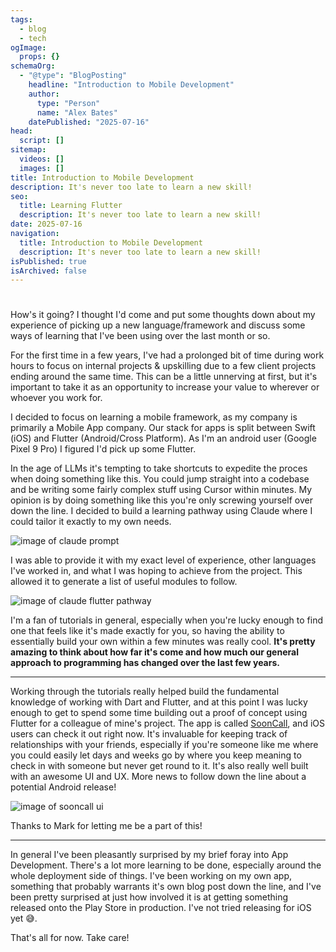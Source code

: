 ```yaml
---
tags:
  - blog
  - tech
ogImage:
  props: {}
schemaOrg:
  - "@type": "BlogPosting"
    headline: "Introduction to Mobile Development"
    author:
      type: "Person"
      name: "Alex Bates"
    datePublished: "2025-07-16"
head:
  script: []
sitemap:
  videos: []
  images: []
title: Introduction to Mobile Development
description: It's never too late to learn a new skill!
seo:
  title: Learning Flutter
  description: It's never too late to learn a new skill!
date: 2025-07-16
navigation:
  title: Introduction to Mobile Development
  description: It's never too late to learn a new skill!
isPublished: true
isArchived: false
---
```


#

How's it going? I thought I'd come and put some thoughts down about my experience of picking up a new language/framework and discuss some ways of learning that I've been using over the last month or so.

For the first time in a few years, I've had a prolonged bit of time during work hours to focus on internal projects & upskilling due to a few client projects ending around the same time. This can be a little unnerving at first, but it's important to take it as an opportunity to increase your value to wherever or whoever you work for.

I decided to focus on learning a mobile framework, as my company is primarily a Mobile App company. Our stack for apps is split between Swift (iOS) and Flutter (Android/Cross Platform). As I'm an android user (Google Pixel 9 Pro) I figured I'd pick up some Flutter.

In the age of LLMs it's tempting to take shortcuts to expedite the proces when doing something like this. You could jump straight into a codebase and be writing some fairly complex stuff using Cursor within minutes. My opinion is by doing something like this you're only screwing yourself over down the line. I decided to build a learning pathway using Claude where I could tailor it exactly to my own needs.

![image of claude prompt](/images/blog/claude-flutter-prompt.png)

I was able to provide it with my exact level of experience, other languages I've worked in, and what I was hoping to achieve from the project. This allowed it to generate a list of useful modules to follow.

![image of claude flutter pathway](/images/blog/claude-flutter-pathway.png)

I'm a fan of tutorials in general, especially when you're lucky enough to find one that feels like it's made exactly for you, so having the ability to essentially build your own within a few minutes was really cool. **It's pretty amazing to think about how far it's come and how much our general approach to programming has changed over the last few years.**

---

Working through the tutorials really helped build the fundamental knowledge of working with Dart and Flutter, and at this point I was lucky enough to get to spend some time building out a proof of concept using Flutter for a colleague of mine's project. The app is called [SoonCall](https://sooncall.com/), and iOS users can check it out right now. It's invaluable for keeping track of relationships with your friends, especially if you're someone like me where you could easily let days and weeks go by where you keep meaning to check in with someone but never get round to it. It's also really well built with an awesome UI and UX. More news to follow down the line about a potential Android release!

![image of sooncall ui](/images/blog/sooncall-promo.png)

Thanks to Mark for letting me be a part of this!

---

In general I've been pleasantly surprised by my brief foray into App Development. There's a lot more learning to be done, especially around the whole deployment side of things. I've been working on my own app, something that probably warrants it's own blog post down the line, and I've been pretty surprised at just how involved it is at getting something released onto the Play Store in production. I've not tried releasing for iOS yet 😅.

That's all for now. Take care!
